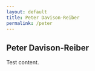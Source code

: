 ```yaml
---
layout: default
title: Peter Davison-Reiber
permalink: /peter
---
```

## Peter Davison-Reiber

Test content.